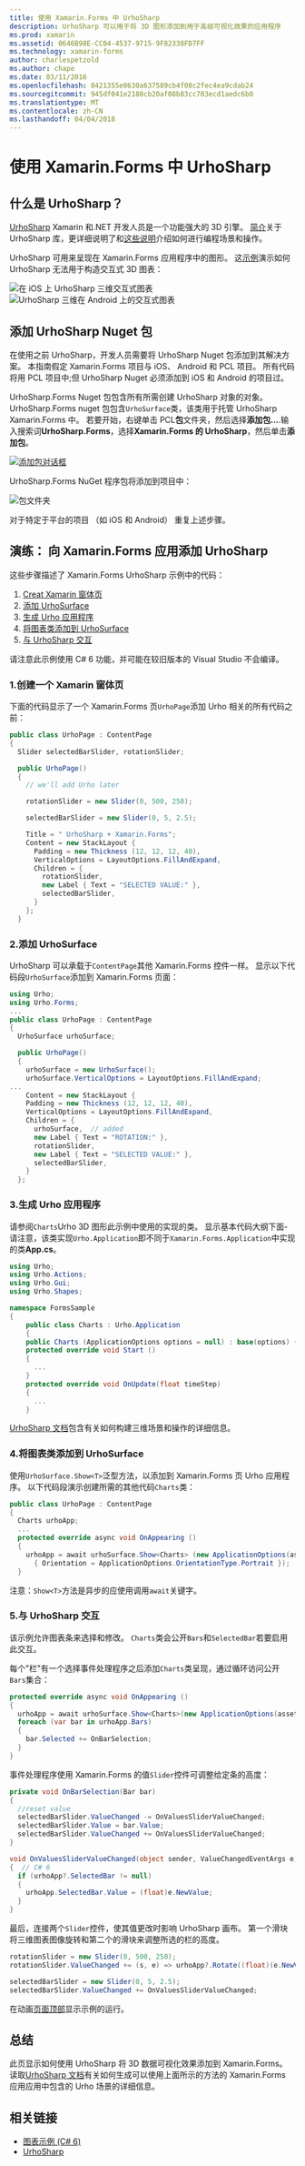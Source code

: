 ```yaml
---
title: 使用 Xamarin.Forms 中 UrhoSharp
description: UrhoSharp 可以用于将 3D 图形添加到用于高级可视化效果的应用程序
ms.prod: xamarin
ms.assetid: 0646B98E-CC04-4537-9715-9F82338FD7FF
ms.technology: xamarin-forms
author: charlespetzold
ms.author: chape
ms.date: 03/11/2016
ms.openlocfilehash: 8421355e0630a637589cb4f08c2fec4ea9cdab24
ms.sourcegitcommit: 945df041e2180cb20af08b83cc703ecd1aedc6b0
ms.translationtype: MT
ms.contentlocale: zh-CN
ms.lasthandoff: 04/04/2018
---
```

# <a name="using-urhosharp-in-xamarinforms"></a>使用 Xamarin.Forms 中 UrhoSharp

## <a name="what-is-urhosharp"></a>什么是 UrhoSharp？

[UrhoSharp](~/graphics-games/urhosharp/index.md) Xamarin 和.NET 开发人员是一个功能强大的 3D 引擎。 [简介](~/graphics-games/urhosharp/introduction.md)关于 UrhoSharp 库，更详细说明了和[这些说明](~/graphics-games/urhosharp/using.md)介绍如何进行编程场景和操作。

UrhoSharp 可用来呈现在 Xamarin.Forms 应用程序中的图形。
这[示例](https://github.com/xamarin/urho-samples/tree/master/FormsSample)演示如何 UrhoSharp 无法用于构造交互式 3D 图表：

![](urhosharp-images/ios-animation.gif "在 iOS 上 UrhoSharp 三维交互式图表")
![](urhosharp-images/android-animation.gif "UrhoSharp 三维在 Android 上的交互式图表")

## <a name="adding-the-urhosharp-nuget-packages"></a>添加 UrhoSharp Nuget 包

在使用之前 UrhoSharp，开发人员需要将 UrhoSharp Nuget 包添加到其解决方案。 本指南假定 Xamarin.Forms 项目与 iOS、 Android 和 PCL 项目。 所有代码将用 PCL 项目中;但 UrhoSharp Nuget 必须添加到 iOS 和 Android 的项目过。

UrhoSharp.Forms Nuget 包包含所有所需创建 UrhoSharp 对象的对象。 UrhoSharp.Forms nuget 包包含`UrhoSurface`类，该类用于托管 UrhoSharp Xamarin.Forms 中。
若要开始，右键单击 PCL**包**文件夹，然后选择**添加包...**.输入搜索词**UrhoSharp.Forms**，选择**Xamarin.Forms 的 UrhoSharp**，然后单击**添加包**。

[![](urhosharp-images/add-package-sml.png "添加包对话框")](urhosharp-images/add-package.png#lightbox "添加包对话框")

UrhoSharp.Forms NuGet 程序包将添加到项目中：

![](urhosharp-images/packages.png "包文件夹")

对于特定于平台的项目 （如 iOS 和 Android） 重复上述步骤。

## <a name="walkthrough-adding-urhosharp-to-a-xamarinforms-app"></a>演练： 向 Xamarin.Forms 应用添加 UrhoSharp

这些步骤描述了 Xamarin.Forms UrhoSharp 示例中的代码：

1. [Creat Xamarin 窗体页](#1)
2. [添加 UrhoSurface](#2)
3. [生成 Urho 应用程序](#3)
4. [将图表类添加到 UrhoSurface](#4)
5. [与 UrhoSharp 交互](#5)

请注意此示例使用 C# 6 功能，并可能在较旧版本的 Visual Studio 不会编译。

<a name="1"/>

### <a name="1-create-a-xamarin-forms-page"></a>1.创建一个 Xamarin 窗体页

下面的代码显示了一个 Xamarin.Forms 页`UrhoPage`添加 Urho 相关的所有代码之前：

```csharp
public class UrhoPage : ContentPage
{
  Slider selectedBarSlider, rotationSlider;

  public UrhoPage()
  {
    // we'll add Urho later

    rotationSlider = new Slider(0, 500, 250);

    selectedBarSlider = new Slider(0, 5, 2.5);

    Title = " UrhoSharp + Xamarin.Forms";
    Content = new StackLayout {
      Padding = new Thickness (12, 12, 12, 40),
      VerticalOptions = LayoutOptions.FillAndExpand,
      Children = {
        rotationSlider,
        new Label { Text = "SELECTED VALUE:" },
        selectedBarSlider,
      }
    };
  }
```

<a name="2"/>

### <a name="2-add-the-urhosurface"></a>2.添加 UrhoSurface

UrhoSharp 可以承载于`ContentPage`其他 Xamarin.Forms 控件一样。
显示以下代码段`UrhoSurface`添加到 Xamarin.Forms 页面：

```csharp
using Urho;
using Urho.Forms;
...
public class UrhoPage : ContentPage
{
  UrhoSurface urhoSurface;

  public UrhoPage()
  {
    urhoSurface = new UrhoSurface();
    urhoSurface.VerticalOptions = LayoutOptions.FillAndExpand;
...
    Content = new StackLayout {
    Padding = new Thickness (12, 12, 12, 40),
    VerticalOptions = LayoutOptions.FillAndExpand,
    Children = {
      urhoSurface,  // added
      new Label { Text = "ROTATION:" },
      rotationSlider,
      new Label { Text = "SELECTED VALUE:" },
      selectedBarSlider,
    }
  };
```

<a name="3"/>

### <a name="3-build-a-urho-application"></a>3.生成 Urho 应用程序

请参阅`Charts`Urho 3D 图形此示例中使用的实现的类。 显示基本代码大纲下面-请注意，该类实现`Urho.Application`即不同于`Xamarin.Forms.Application`中实现的类**App.cs**。

```csharp
using Urho;
using Urho.Actions;
using Urho.Gui;
using Urho.Shapes;

namespace FormsSample
{
    public class Charts : Urho.Application
    {
    public Charts (ApplicationOptions options = null) : base(options) { }
    protected override void Start ()
    {
      ...
    }
    protected override void OnUpdate(float timeStep)
    {
      ...
    }
```

[UrhoSharp 文档](~/graphics-games/urhosharp/index.md)包含有关如何构建三维场景和操作的详细信息。

<a name="4"/>

### <a name="4-add-the-charts-class-to-the-urhosurface"></a>4.将图表类添加到 UrhoSurface

使用`UrhoSurface.Show<T>`泛型方法，以添加到 Xamarin.Forms 页 Urho 应用程序。 以下代码段演示创建所需的其他代码`Charts`类：

```csharp
public class UrhoPage : ContentPage
{
  Charts urhoApp;
  ...
  protected override async void OnAppearing ()
  {
    urhoApp = await urhoSurface.Show<Charts> (new ApplicationOptions(assetsFolder: null)
      { Orientation = ApplicationOptions.OrientationType.Portrait });
  }
```

注意：`Show<T>`方法是异步的应使用调用`await`关键字。

<a name="5"/>

### <a name="5-interacting-with-urhosharp"></a>5.与 UrhoSharp 交互

该示例允许图表条来选择和修改。 `Charts`类会公开`Bars`和`SelectedBar`若要启用此交互。

每个"栏"有一个选择事件处理程序之后添加`Charts`类呈现，通过循环访问公开`Bars`集合：

```csharp
protected override async void OnAppearing ()
{
  urhoApp = await urhoSurface.Show<Charts>(new ApplicationOptions(assetsFolder: null) { Orientation = ApplicationOptions.OrientationType.Portrait });
  foreach (var bar in urhoApp.Bars)
  {
    bar.Selected += OnBarSelection;
  }
}
```

事件处理程序使用 Xamarin.Forms 的值`Slider`控件可调整给定条的高度：

```csharp
private void OnBarSelection(Bar bar)
{
  //reset value
  selectedBarSlider.ValueChanged -= OnValuesSliderValueChanged;
  selectedBarSlider.Value = bar.Value;
  selectedBarSlider.ValueChanged += OnValuesSliderValueChanged;
}

void OnValuesSliderValueChanged(object sender, ValueChangedEventArgs e)
{  // C# 6
  if (urhoApp?.SelectedBar != null)
  {
    urhoApp.SelectedBar.Value = (float)e.NewValue;
  }
}
```

最后，连接两个`Slider`控件，使其值更改时影响 UrhoSharp 画布。 第一个滑块将三维图表图像旋转和第二个的滑块来调整所选的栏的高度。

```csharp
rotationSlider = new Slider(0, 500, 250);
rotationSlider.ValueChanged += (s, e) => urhoApp?.Rotate((float)(e.NewValue - e.OldValue));

selectedBarSlider = new Slider(0, 5, 2.5);
selectedBarSlider.ValueChanged += OnValuesSliderValueChanged;
```

在动画[页面顶部](#)显示示例的运行。

## <a name="summary"></a>总结

此页显示如何使用 UrhoSharp 将 3D 数据可视化效果添加到 Xamarin.Forms。 读取[UrhoSharp 文档](~/graphics-games/urhosharp/index.md)有关如何生成可以使用上面所示的方法的 Xamarin.Forms 应用应用中包含的 Urho 场景的详细信息。


## <a name="related-links"></a>相关链接

- [图表示例 (C# 6)](https://github.com/xamarin/urho-samples/tree/master/FormsSample)
- [UrhoSharp](~/graphics-games/urhosharp/index.md)
